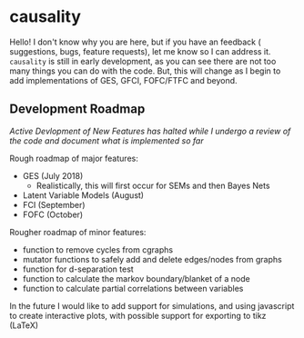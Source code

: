 # causality
Hello! I don't know why you are here, but if you have an feedback ( suggestions, bugs, feature requests), let me know so I can address it. 
`causality` is still in early development, as you can see there are not too many things you can do with the code. But, this will change as I begin to add implementations of GES, GFCI, FOFC/FTFC and beyond. 
## Development Roadmap 

*Active Devlopment of New Features has halted while I undergo a review of the code and document what is implemented so far*


Rough roadmap of major features:

- GES (July 2018) 
  - Realistically, this will first occur for SEMs and then Bayes Nets
- Latent Variable Models (August)
- FCI (September)
- FOFC (October)

Rougher roadmap of minor features:


- function to remove cycles from cgraphs
- mutator functions to safely add and delete edges/nodes from graphs
- function for d-separation test
- function to calculate the markov boundary/blanket of a node
- function to calculate partial correlations between variables


In the future I would like to add support for simulations, and using javascript to create interactive plots, with possible support for exporting to tikz (LaTeX) 
